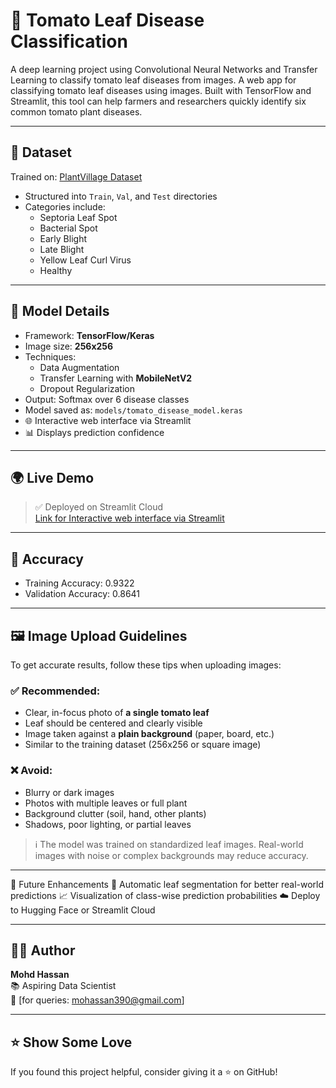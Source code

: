 # 🍅 Tomato Leaf Disease Classification

A deep learning project using Convolutional Neural Networks and Transfer Learning to classify tomato leaf diseases from images. A web app for classifying tomato leaf diseases using images. Built with TensorFlow and Streamlit, this tool can help farmers and researchers quickly identify six common tomato plant diseases.

---

## 📁 Dataset 

Trained on: [PlantVillage Dataset](https://www.kaggle.com/datasets/emmarex/plantdisease)

- Structured into `Train`, `Val`, and `Test` directories
- Categories include:
  - Septoria Leaf Spot 
  - Bacterial Spot
  - Early Blight
  - Late Blight
  - Yellow Leaf Curl Virus
  - Healthy

---

## 🧠 Model Details

- Framework: **TensorFlow/Keras**
- Image size: **256x256**
- Techniques:
  - Data Augmentation
  - Transfer Learning with **MobileNetV2** 
  - Dropout Regularization
- Output: Softmax over 6 disease classes
- Model saved as: `models/tomato_disease_model.keras`
- 🌐 Interactive web interface via Streamlit
- 📊 Displays prediction confidence

---

## 🌍 Live Demo

> ✅ Deployed on Streamlit Cloud  
> [Link for Interactive web interface via Streamlit](https://tomato-disease-detection-2gdpyuxyzzeil4buqxmvfd.streamlit.app/)
  
---

## 🧪 Accuracy

- Training Accuracy: 0.9322
- Validation Accuracy: 0.8641 

---

## 🖼️ Image Upload Guidelines

To get accurate results, follow these tips when uploading images:

### ✅ Recommended:
- Clear, in-focus photo of **a single tomato leaf**
- Leaf should be centered and clearly visible
- Image taken against a **plain background** (paper, board, etc.)
- Similar to the training dataset (256x256 or square image)

### ❌ Avoid:
- Blurry or dark images
- Photos with multiple leaves or full plant
- Background clutter (soil, hand, other plants)
- Shadows, poor lighting, or partial leaves

> ℹ️ The model was trained on standardized leaf images. Real-world images with noise or complex backgrounds may reduce accuracy.

---

📌 Future Enhancements
🌿 Automatic leaf segmentation for better real-world predictions
📈 Visualization of class-wise prediction probabilities
☁️ Deploy to Hugging Face or Streamlit Cloud

---

## 🧑‍💻 Author

**Mohd Hassan**  
📚 Aspiring Data Scientist  
📧 [for queries: mohassan390@gmail.com]

---

## ⭐ Show Some Love

If you found this project helpful, consider giving it a ⭐ on GitHub!

